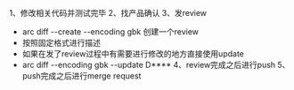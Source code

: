 1、修改相关代码并测试完毕
2、找产品确认
3、发review
- arc diff --create --encoding gbk 创建一个review
- 按照固定格式进行描述
- 如果在发了review过程中有需要进行修改的地方直接使用update
- arc diff  --encoding gbk --update D****
4、review完成之后进行push
5、push完成之后进行merge request